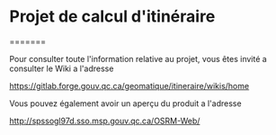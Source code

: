 
# Projet de calcul d'itinéraire
=======

Pour consulter toute l'information relative au projet, vous êtes invité a consulter le Wiki a l'adresse 

https://gitlab.forge.gouv.qc.ca/geomatique/itineraire/wikis/home

Vous pouvez également avoir un aperçu du produit a l'adresse

http://spssogl97d.sso.msp.gouv.qc.ca/OSRM-Web/
